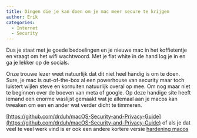 ```yaml
---
title: Dingen die je kan doen om je mac meer secure te krijgen
author: Erik
categories:
  - Internet
  - Security
---
```

Dus je staat met je goede bedoelingen en je nieuwe mac in het koffietentje en vraagt om het wifi wachtwoord. Met je flat white in de hand log je in en ga je lekker op de socials. 

Onze trouwe lezer weet natuurlijk dat dit niet heel handig is om te doen. Sure, je mac is out-of-the-box al een powerhouse van security maar toch luistert wijlen steve en kornuiten natuurlijk overal op mee. Om nog maar niet te beginnen over de boeven van meta of google. Op deze handige site heeft iemand een enorme waslijst gemaakt wat je allemaal aan je macos kan tweaken om een en ander wat verder dicht te timmeren.

[https://github.com/drduh/macOS-Security-and-Privacy-Guide](https://github.com/drduh/macOS-Security-and-Privacy-Guide) of als je dat veel te veel werk vind is er ook een andere kortere versie [hardening macos](https://www.bejarano.io/hardening-macos/)
